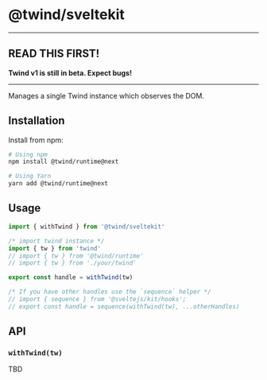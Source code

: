 # @twind/sveltekit

---

## READ THIS FIRST!

**Twind v1 is still in beta. Expect bugs!**

---

Manages a single Twind instance which observes the DOM.

## Installation

Install from npm:

```sh
# Using npm
npm install @twind/runtime@next

# Using Yarn
yarn add @twind/runtime@next
```

## Usage

```js
import { withTwind } from '@twind/sveltekit'

/* import twind instance */
import { tw } from 'twind'
// import { tw } from '@twind/runtime'
// import { tw } from './your/twind'

export const handle = withTwind(tw)

/* If you have other handles use the `sequence` helper */
// import { sequence } from '@sveltejs/kit/hooks';
// export const handle = sequence(withTwind(tw), ...otherHandles)
```

## API

### `withTwind(tw)`

TBD
